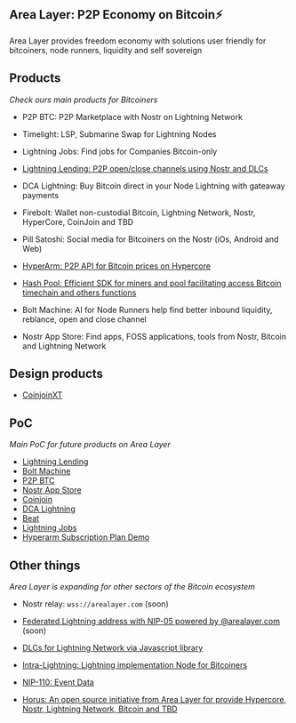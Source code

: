 ## Area Layer: P2P Economy on Bitcoin⚡️

Area Layer provides freedom economy with solutions user friendly for bitcoiners, node runners, liquidity and self sovereign

## Products

*Check ours main products for Bitcoiners*

- P2P BTC: P2P Marketplace with Nostr on Lightning Network

- Timelight: LSP, Submarine Swap for Lightning Nodes

- Lightning Jobs: Find jobs for Companies Bitcoin-only

- [Lightning Lending: P2P open/close channels using Nostr and DLCs](https://github.com/AreaLayer/Lightning-Lending)

- DCA Lightning: Buy Bitcoin direct in your Node Lightning with gateaway payments

- Firebolt: Wallet non-custodial Bitcoin, Lightning Network, Nostr, HyperCore, CoinJoin and TBD

- Pill Satoshi: Social media for Bitcoiners on the Nostr (iOs, Android and Web)

- [HyperArm: P2P API for Bitcoin prices on Hypercore](https://github.com/AreaLayer/HyperArm)

- [Hash Pool: Efficient SDK for miners and pool facilitating access Bitcoin timechain and others functions](https://github.com/AreaLayer/HashPool)

- Bolt Machine: AI for Node Runners help find better inbound liquidity, reblance, open and close channel

- Nostr App Store: Find apps, FOSS applications, tools from Nostr, Bitcoin and Lightning Network


## Design products

- [CoinjoinXT](https://github.com/AreaLayer/CoinjoinXT)
  
## PoC 

*Main PoC for future products on Area Layer*

- [Lightning Lending](https://github.com/AreaLayer/Lightning-lending-PoC)
- [Bolt Machine](https://github.com/AreaLayer/Bolt-Machine-AI)
- [P2P BTC](https://github.com/AreaLayer/P2PBTC-PoC)
- [Nostr App Store](https://github.com/AreaLayer/Nostr-App-Store-PoC)
- [Coinjoin](https://github.com/AreaLayer/Coinjoin-PoC-demo)
- [DCA Lightning](https://github.com/AreaLayer/DCA-Lightning-PoC)
- [Beat](https://github.com/AreaLayer/Beat-PoC)
- [Lightning Jobs](https://github.com/AreaLayer/Lightning-Jobs-PoC)
- [Hyperarm Subscription Plan Demo](https://github.com/AreaLayer/Hyperarm-demo)

## Other things

*Area Layer is expanding for other sectors of the Bitcoin ecosystem* 

- Nostr relay: `wss://arealayer.com` (soon)

- [Federated Lightning address with NIP-05 powered by @arealayer.com](https://github.com/AreaLayer/LNURL) (soon)

- [DLCs for Lightning Network via Javascript library](https://github.com/AreaLayer/javascript-dlc)

- [Intra-Lightning: Lightning implementation Node for Bitcoiners](https://github.com/AreaLayer/Intra-Lightning)

- [NIP-110: Event Data](https://github.com/AreaLayer/NIP-110)

- [Horus: An open source initiative from Area Layer for provide Hypercore, Nostr, Lightning Network, Bitcoin and TBD](https://github.com/Horus-Org)
